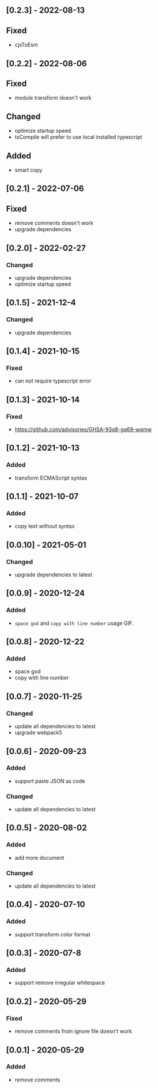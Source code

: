 <!-- https://keepachangelog.com/en/1.0.0/ -->

## [0.2.3] - 2022-08-13

## Fixed

- cjsToEsm

## [0.2.2] - 2022-08-06

## Fixed

- module transform doesn't work

## Changed

- optimize startup speed
- tsCompile will prefer to use local installed typescript

## Added

- smart copy

## [0.2.1] - 2022-07-06

## Fixed

- remove comments doesn't work
- upgrade dependencies

## [0.2.0] - 2022-02-27

### Changed

- upgrade dependencies
- optimize startup speed

## [0.1.5] - 2021-12-4

### Changed

- upgrade dependencies

## [0.1.4] - 2021-10-15

### Fixed

- can not require typescript error

## [0.1.3] - 2021-10-14

### Fixed

- https://github.com/advisories/GHSA-93q8-gq69-wqmw

## [0.1.2] - 2021-10-13

### Added

- transform ECMAScript syntax

## [0.1.1] - 2021-10-07

### Added

- copy text without syntax

## [0.0.10] - 2021-05-01

### Changed

- upgrade dependencies to latest

## [0.0.9] - 2020-12-24

### Added

- `space god` and `copy with line number` usage GIF.

## [0.0.8] - 2020-12-22

### Added

- space god
- copy with line number

## [0.0.7] - 2020-11-25

### Changed

- update all dependencies to latest
- upgrade webpack5

## [0.0.6] - 2020-09-23

### Added

- support paste JSON as code

### Changed

- update all dependencies to latest

## [0.0.5] - 2020-08-02

### Added

- add more document

### Changed

- update all dependencies to latest

## [0.0.4] - 2020-07-10

### Added

- support transform color format

## [0.0.3] - 2020-07-8

### Added

- support remove irregular whitespace

## [0.0.2] - 2020-05-29

### Fixed

- remove comments from ignore file doesn't work

## [0.0.1] - 2020-05-29

### Added

- remove comments
